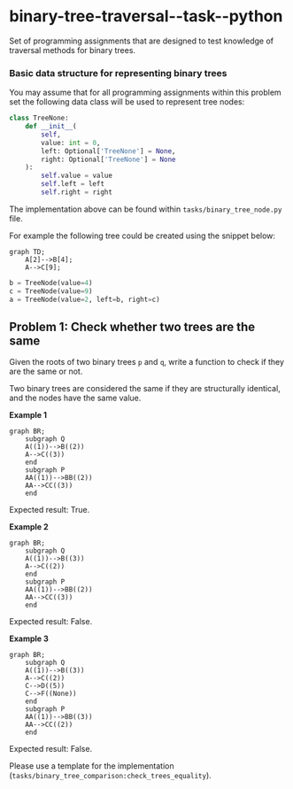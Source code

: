 # binary-tree-traversal--task--python

Set of programming assignments that are designed to test knowledge of traversal methods for binary trees.

### Basic data structure for representing binary trees

You may assume that for all programming assignments within this problem set the following data class
will be used to represent tree nodes:

```python
class TreeNone:
    def __init__(
        self,
        value: int = 0,
        left: Optional['TreeNone'] = None,
        right: Optional['TreeNone'] = None
    ):
        self.value = value
        self.left = left
        self.right = right
```

The implementation above can be found within `tasks/binary_tree_node.py` file.

For example the following tree could be created using the snippet below:


```mermaid
graph TD;
    A[2]-->B[4];
    A-->C[9];
```

```python
b = TreeNode(value=4)
c = TreeNode(value=9)
a = TreeNode(value=2, left=b, right=c)
```

## Problem 1: Check whether two trees are the same

Given the roots of two binary trees `p` and `q`, write a function to check if they are the same or not.

Two binary trees are considered the same if they are structurally identical, and the nodes have the same value.

**Example 1**
```mermaid
graph BR;
    subgraph Q
    A((1))-->B((2))
    A-->C((3))
    end
    subgraph P
    AA((1))-->BB((2))
    AA-->CC((3))
    end  
```

Expected result: True.

**Example 2**
```mermaid
graph BR;
    subgraph Q
    A((1))-->B((3))
    A-->C((2))
    end
    subgraph P
    AA((1))-->BB((2))
    AA-->CC((3))
    end  
```

Expected result: False.

**Example 3**
```mermaid
graph BR;
    subgraph Q
    A((1))-->B((3))
    A-->C((2))
    C-->D((5))
    C-->F((None))
    end
    subgraph P
    AA((1))-->BB((3))
    AA-->CC((2))
    end  
```

Expected result: False.

Please use a template for the implementation (`tasks/binary_tree_comparison:check_trees_equality`).
